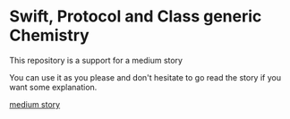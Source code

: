 # Swift, Protocol and Class generic Chemistry

This repository is a support for a medium story

You can use it as you please and don't hesitate to go read the story if you want some explanation.

[medium story](https://itnext.io/swift-protocol-and-class-generic-chemistry-599a5927c2f0)


